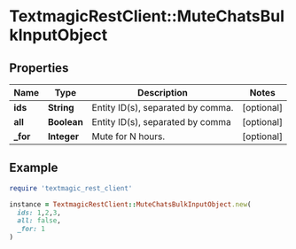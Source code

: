 # TextmagicRestClient::MuteChatsBulkInputObject

## Properties

| Name | Type | Description | Notes |
| ---- | ---- | ----------- | ----- |
| **ids** | **String** | Entity ID(s), separated by comma. | [optional] |
| **all** | **Boolean** | Entity ID(s), separated by comma | [optional] |
| **_for** | **Integer** | Mute for N hours. | [optional] |

## Example

```ruby
require 'textmagic_rest_client'

instance = TextmagicRestClient::MuteChatsBulkInputObject.new(
  ids: 1,2,3,
  all: false,
  _for: 1
)
```


